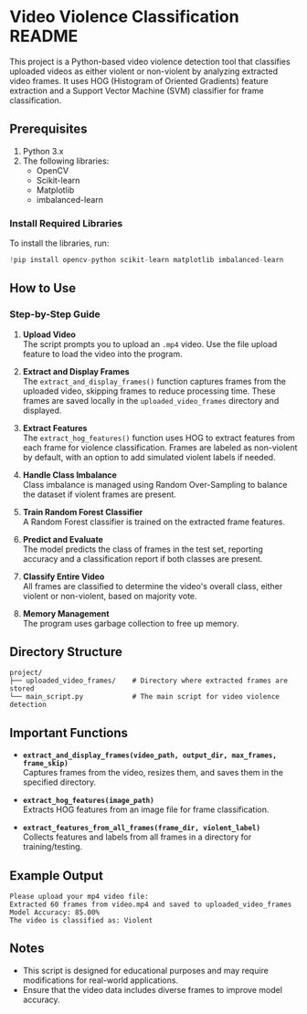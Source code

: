 # Video Violence Classification README

This project is a Python-based video violence detection tool that classifies uploaded videos as either violent or non-violent by analyzing extracted video frames. It uses HOG (Histogram of Oriented Gradients) feature extraction and a Support Vector Machine (SVM) classifier for frame classification.

## Prerequisites

1. Python 3.x
2. The following libraries:
    - OpenCV
    - Scikit-learn
    - Matplotlib
    - imbalanced-learn

### Install Required Libraries
To install the libraries, run:
```python
!pip install opencv-python scikit-learn matplotlib imbalanced-learn
```

## How to Use

### Step-by-Step Guide

1. **Upload Video**  
   The script prompts you to upload an `.mp4` video. Use the file upload feature to load the video into the program.

2. **Extract and Display Frames**  
   The `extract_and_display_frames()` function captures frames from the uploaded video, skipping frames to reduce processing time. These frames are saved locally in the `uploaded_video_frames` directory and displayed.

3. **Extract Features**  
   The `extract_hog_features()` function uses HOG to extract features from each frame for violence classification. Frames are labeled as non-violent by default, with an option to add simulated violent labels if needed.

4. **Handle Class Imbalance**  
   Class imbalance is managed using Random Over-Sampling to balance the dataset if violent frames are present.

5. **Train Random Forest Classifier**  
   A Random Forest classifier is trained on the extracted frame features.

6. **Predict and Evaluate**  
   The model predicts the class of frames in the test set, reporting accuracy and a classification report if both classes are present.

7. **Classify Entire Video**  
   All frames are classified to determine the video's overall class, either violent or non-violent, based on majority vote.

8. **Memory Management**  
   The program uses garbage collection to free up memory.

## Directory Structure

```
project/
├── uploaded_video_frames/    # Directory where extracted frames are stored
└── main_script.py            # The main script for video violence detection
```

## Important Functions

- **`extract_and_display_frames(video_path, output_dir, max_frames, frame_skip)`**  
  Captures frames from the video, resizes them, and saves them in the specified directory.

- **`extract_hog_features(image_path)`**  
  Extracts HOG features from an image file for frame classification.

- **`extract_features_from_all_frames(frame_dir, violent_label)`**  
  Collects features and labels from all frames in a directory for training/testing.

## Example Output

```
Please upload your mp4 video file:
Extracted 60 frames from video.mp4 and saved to uploaded_video_frames
Model Accuracy: 85.00%
The video is classified as: Violent
```

## Notes
- This script is designed for educational purposes and may require modifications for real-world applications.
- Ensure that the video data includes diverse frames to improve model accuracy.
